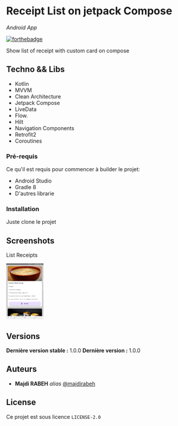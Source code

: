 # Receipt List on jetpack Compose
_Android App_

[![forthebadge](https://forthebadge.com/images/badges/made-with-kotlin.svg)](https://github.com/majdirabeh)

Show list of receipt with custom card on compose

## Techno && Libs

- Kotlin
- MVVM
- Clean Architecture
- Jetpack Compose
- LiveData
- Flow.
- Hilt
- Navigation Components
- Retrofit2
- Coroutines

### Pré-requis

Ce qu'il est requis pour commencer à builder le projet:

- Android Studio
- Gradle 8
- D'autres librarie

### Installation

Juste clone le projet

## Screenshots

List Receipts

<img src="https://github.com/majdirabeh/RecipeComposeApp/blob/main/Screenshots/list.png" style=" width:100px ; height:150px " />

## Versions
**Dernière version stable :** 1.0.0
**Dernière version :** 1.0.0

## Auteurs
* **Majdi RABEH** _alias_ [@majdirabeh](https://github.com/majdirabeh)

## License

Ce projet est sous licence ``LICENSE-2.0``



